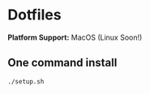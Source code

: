 # Dotfiles

**Platform Support:** MacOS (Linux Soon!)

## One command install
```bash
./setup.sh
```
